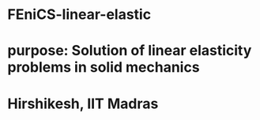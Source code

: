 # FEniCS-linear-elastic
# purpose: Solution of linear elasticity problems in solid mechanics
# Hirshikesh, IIT Madras
